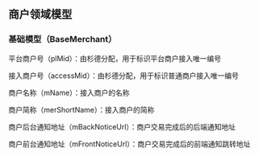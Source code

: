 ## 商户领域模型

### 基础模型（BaseMerchant）

平台商户号（plMid）：由杉德分配，用于标识平台商户接入唯一编号

接入商户号（accessMid）：由杉德分配，用于标识普通商户接入唯一编号

商户名称（mName）：接入商户的名称

商户简称（merShortName）：接入商户的简称

商户后台通知地址（mBackNoticeUrl）：商户交易完成后的后端通知地址

商户前台通知地址（mFrontNoticeUrl）：商户交易完成后的前端通知跳转地址

